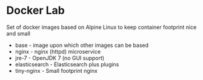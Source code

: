 # Docker Lab

Set of docker images based on Alpine Linux to keep container footprint nice and small

- base          - image upon which other images can be based
- nginx         - nginx (httpd) microservice
- jre-7         - OpenJDK 7 (no GUI support)
- elasticsearch - Elasticsearch plus plugins
- tiny-nginx    - Small footprint nginx
